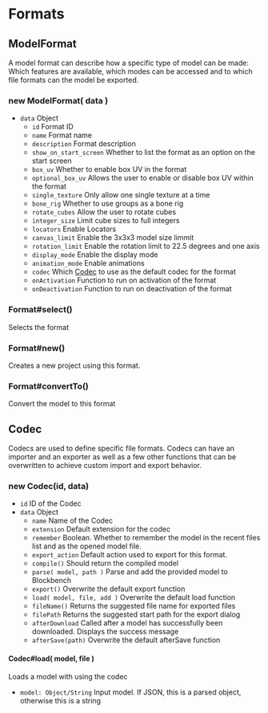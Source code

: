# Formats

## ModelFormat

A model format can describe how a specific type of model can be made: Which features are available, which modes can be accessed and to which file formats can the model be exported.

### new ModelFormat( data )

* `data` Object
	* `id` Format ID
	* `name` Format name
	* `description` Format description
	* `show_on_start_screen` Whether to list the format as an option on the start screen
	* `box_uv` Whether to enable box UV in the format
	* `optional_box_uv` Allows the user to enable or disable box UV within the format
	* `single_texture` Only allow one single texture at a time
	* `bone_rig` Whether to use groups as a bone rig
	* `rotate_cubes` Allow the user to rotate cubes
	* `integer_size` Limit cube sizes to full integers
	* `locators` Enable Locators
	* `canvas_limit` Enable the 3x3x3 model size limmit
	* `rotation_limit` Enable the rotation limit to 22.5 degrees and one axis
	* `display_mode` Enable the display mode
	* `animation_mode` Enable animations
	* `codec` Which [Codec](#codec) to use as the default codec for the format
	* `onActivation` Function to run on activation of the format
	* `onDeactivation` Function to run on deactivation of the format

### Format#select()

Selects the format

### Format#new()

Creates a new project using this format.

### Format#convertTo()

Convert the model to this format

## Codec

Codecs are used to define specific file formats. Codecs can have an importer and an exporter as well as a few other functions that can be overwritten to achieve custom import and export behavior.

### new Codec(id, data)

* `id` ID of the Codec
* `data` Object
	* `name` Name of the Codec
	* `extension` Default extension for the codec
	* `remember` Boolean. Whether to remember the model in the recent files list and as the opened model file.
	* `export_action` Default action used to export for this format.
	* `compile()` Should return the compiled model
	* `parse( model, path )` Parse and add the provided model to Blockbench
	* `export()` Overwrite the default export function
	* `load( model, file, add )` Overwrite the default load function
	* `fileName()` Returns the suggested file name for exported files
	* `filePath` Returns the suggested start path for the export dialog
	* `afterDownload` Called after a model has successfully been downloaded. Displays the success message
	* `afterSave(path)` Overwrite the default afterSave function

#### Codec#load( model, file )

Loads a model with using the codec

* `model: Object/String` Input model. If JSON, this is a parsed object, otherwise this is a string
